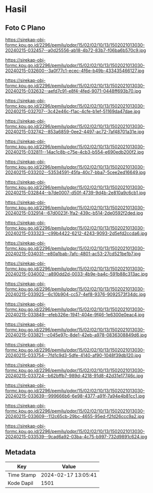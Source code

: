 # Hasil

## Foto C Plano

https://sirekap-obj-formc.kpu.go.id/2296/pemilu/pdpr/15/02/02/10/13/1502021013030-20240215-032457--a0d25556-ab18-4b72-83b7-f06ba6b570c9.jpg

https://sirekap-obj-formc.kpu.go.id/2296/pemilu/pdpr/15/02/02/10/13/1502021013030-20240215-032600--3a0f77c1-ecec-4f6e-b49b-433435466127.jpg

https://sirekap-obj-formc.kpu.go.id/2296/pemilu/pdpr/15/02/02/10/13/1502021013030-20240215-032632--aefd7c91-e8f4-4fed-9071-0448ff693b70.jpg

https://sirekap-obj-formc.kpu.go.id/2296/pemilu/pdpr/15/02/02/10/13/1502021013030-20240215-032707--3c42e46c-f1ac-4cfe-b1ef-51169da47dae.jpg

https://sirekap-obj-formc.kpu.go.id/2296/pemilu/pdpr/15/02/02/10/13/1502021013030-20240215-032742--853a6859-0ee2-4497-ac72-7af48701a31e.jpg

https://sirekap-obj-formc.kpu.go.id/2296/pemilu/pdpr/15/02/02/10/13/1502021013030-20240215-032811--14ac1c8b-c75e-4cb3-b554-e690edb200f2.jpg

https://sirekap-obj-formc.kpu.go.id/2296/pemilu/pdpr/15/02/02/10/13/1502021013030-20240215-033202--53534591-45fa-40c7-bba7-5cee2ed16649.jpg

https://sirekap-obj-formc.kpu.go.id/2296/pemilu/pdpr/15/02/02/10/13/1502021013030-20240215-032844--b7de0007-d50f-4739-9d4b-2e810a9c6cb1.jpg

https://sirekap-obj-formc.kpu.go.id/2296/pemilu/pdpr/15/02/02/10/13/1502021013030-20240215-032914--67d0023f-1fa2-439c-b514-2de0592f2ded.jpg

https://sirekap-obj-formc.kpu.go.id/2296/pemilu/pdpr/15/02/02/10/13/1502021013030-20240215-033323--c99b4422-6212-4243-9093-2d5efd2ccda6.jpg

https://sirekap-obj-formc.kpu.go.id/2296/pemilu/pdpr/15/02/02/10/13/1502021013030-20240215-034031--e80a1bab-7afc-4801-ac53-27cd521be1b7.jpg

https://sirekap-obj-formc.kpu.go.id/2296/pemilu/pdpr/15/02/02/10/13/1502021013030-20240215-034002--a890dd2d-0033-4b9e-ba4c-591b88c313ac.jpg

https://sirekap-obj-formc.kpu.go.id/2296/pemilu/pdpr/15/02/02/10/13/1502021013030-20240215-033925--6c10b904-cc57-4ef8-9376-9092573f34dc.jpg

https://sirekap-obj-formc.kpu.go.id/2296/pemilu/pdpr/15/02/02/10/13/1502021013030-20240215-033849--efeb326e-1941-404e-9f46-1e6300e0eac4.jpg

https://sirekap-obj-formc.kpu.go.id/2296/pemilu/pdpr/15/02/02/10/13/1502021013030-20240215-033821--c045e97c-8de1-42eb-a978-0836308849d6.jpg

https://sirekap-obj-formc.kpu.go.id/2296/pemilu/pdpr/15/02/02/10/13/1502021013030-20240215-033754--7fd1c9d3-5dfe-4140-af90-1048f39db120.jpg

https://sirekap-obj-formc.kpu.go.id/2296/pemilu/pdpr/15/02/02/10/13/1502021013030-20240215-033724--b62bffb7-989d-4218-91d8-42d31e17746c.jpg

https://sirekap-obj-formc.kpu.go.id/2296/pemilu/pdpr/15/02/02/10/13/1502021013030-20240215-033639--999666b6-6e98-4377-a91f-7a94e4b81cc1.jpg

https://sirekap-obj-formc.kpu.go.id/2296/pemilu/pdpr/15/02/02/10/13/1502021013030-20240215-033609--112c65cb-29bc-4655-95ed-f2fd26ccc9a2.jpg

https://sirekap-obj-formc.kpu.go.id/2296/pemilu/pdpr/15/02/02/10/13/1502021013030-20240215-033539--9cad6a92-03ba-4c75-b997-732d9891c624.jpg


## Metadata

| Key        | Value               |
| ---------- | ------------------- |
| Time Stamp | 2024-02-17 13:05:41 |
| Kode Dapil | 1501                |



